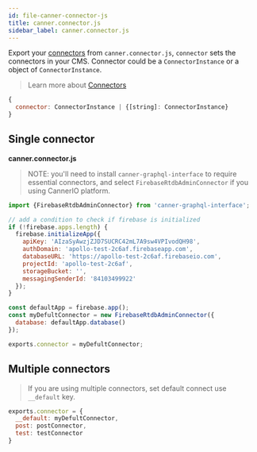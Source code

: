 ```yaml
---
id: file-canner-connector-js
title: canner.connector.js
sidebar_label: canner.connector.js
---
```


Export your [connectors](http://framework.canner.io/docs/guides-connector.html) from `canner.connector.js`, `connector` sets the connectors in your CMS. Connector could be a `ConnectorInstance` or a object of `ConnectorInstance`.

> Learn more about [Connectors](http://framework.canner.io/docs/guides-connector.html)

```js
{
  connector: ConnectorInstance | {[string]: ConnectorInstance}
}
```

## Single connector

**canner.connector.js**

> NOTE: you'll need to install `canner-graphql-interface` to require essential connectors, and select `FirebaseRtdbAdminConnector` if you using CannerIO platform.

```js
import {FirebaseRtdbAdminConnector} from 'canner-graphql-interface';

// add a condition to check if firebase is initialized
if (!firebase.apps.length) {
  firebase.initializeApp({
    apiKey: 'AIzaSyAwzjZJD7SUCRC42mL7A9sw4VPIvodQH98',
    authDomain: 'apollo-test-2c6af.firebaseapp.com',
    databaseURL: 'https://apollo-test-2c6af.firebaseio.com',
    projectId: 'apollo-test-2c6af',
    storageBucket: '',
    messagingSenderId: '84103499922'
  });
}

const defaultApp = firebase.app();
const myDefultConnector = new FirebaseRtdbAdminConnector({
  database: defaultApp.database()
});

exports.connector = myDefultConnector;
```

## Multiple connectors

> If you are using multiple connectors, set default connect use `__default` key.

```js
exports.connector = {
  __default: myDefultConnector,
  post: postConnector,
  test: testConnector
}